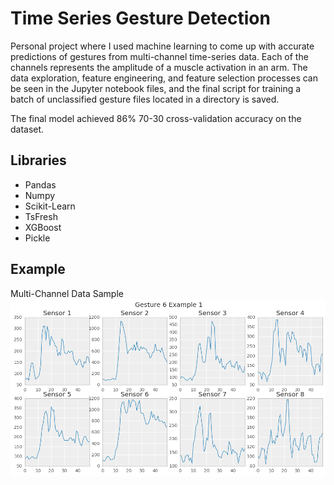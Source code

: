 # Time Series Gesture Detection

Personal project where I used machine learning to come up with accurate predictions of gestures from multi-channel time-series data. Each of the channels represents the amplitude of a muscle activation in an arm. The data exploration, feature engineering, and feature selection processes can be seen in the Jupyter notebook files, and the final script for training a batch of unclassified gesture files located in a directory is saved.

The final model achieved 86% 70-30 cross-validation accuracy on the dataset.

## Libraries
* Pandas
* Numpy
* Scikit-Learn
* TsFresh
* XGBoost
* Pickle


## Example
Multi-Channel Data Sample
![Alt text](gestureexamples.png "Gesture Data")
